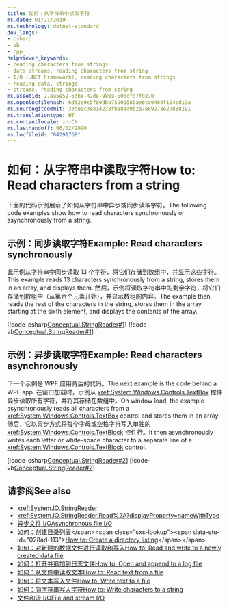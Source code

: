 ```yaml
---
title: 如何：从字符串中读取字符
ms.date: 01/21/2019
ms.technology: dotnet-standard
dev_langs:
- csharp
- vb
- cpp
helpviewer_keywords:
- reading characters from strings
- data streams, reading characters from string
- I/O [.NET Framework], reading characters from strings
- reading data, strings
- streams, reading characters from string
ms.assetid: 27ea5e52-6db8-42d8-980a-50bcfc7fd270
ms.openlocfilehash: 6d32e9c5f89dba7590958bae6cc0489f104cd19a
ms.sourcegitcommit: 33deec3e814238fb18a49b2a7e89278e27888291
ms.translationtype: HT
ms.contentlocale: zh-CN
ms.lasthandoff: 06/02/2020
ms.locfileid: "84291768"
---
```

# <a name="how-to-read-characters-from-a-string"></a><span data-ttu-id="028ad-102">如何：从字符串中读取字符</span><span class="sxs-lookup"><span data-stu-id="028ad-102">How to: Read characters from a string</span></span>
<span data-ttu-id="028ad-103">下面的代码示例展示了如何从字符串中异步或同步读取字符。</span><span class="sxs-lookup"><span data-stu-id="028ad-103">The following code examples show how to read characters synchronously or asynchronously from a string.</span></span>  
  
## <a name="example-read-characters-synchronously"></a><span data-ttu-id="028ad-104">示例：同步读取字符</span><span class="sxs-lookup"><span data-stu-id="028ad-104">Example: Read characters synchronously</span></span>
 <span data-ttu-id="028ad-105">此示例从字符串中同步读取 13 个字符，将它们存储到数组中，并显示这些字符。</span><span class="sxs-lookup"><span data-stu-id="028ad-105">This example reads 13 characters synchronously from a string, stores them in an array, and displays them.</span></span> <span data-ttu-id="028ad-106">然后，示例将读取字符串中的剩余字符，将它们存储到数组中（从第六个元素开始），并显示数组的内容。</span><span class="sxs-lookup"><span data-stu-id="028ad-106">The example then reads the rest of the characters in the string, stores them in the array starting at the sixth element, and displays the contents of the array.</span></span>  
  
 [!code-csharp[Conceptual.StringReader#1](../../../samples/snippets/csharp/VS_Snippets_CLR/conceptual.stringreader/cs/source.cs#1)]
 [!code-vb[Conceptual.StringReader#1](../../../samples/snippets/visualbasic/VS_Snippets_CLR/conceptual.stringreader/vb/source.vb#1)]  
  
## <a name="example-read-characters-asynchronously"></a><span data-ttu-id="028ad-107">示例：异步读取字符</span><span class="sxs-lookup"><span data-stu-id="028ad-107">Example: Read characters asynchronously</span></span>  
 <span data-ttu-id="028ad-108">下一个示例是 WPF 应用背后的代码。</span><span class="sxs-lookup"><span data-stu-id="028ad-108">The next example is the code behind a WPF app.</span></span> <span data-ttu-id="028ad-109">在窗口加载时，示例从 <xref:System.Windows.Controls.TextBox> 控件异步读取所有字符，并将其存储在数组中。</span><span class="sxs-lookup"><span data-stu-id="028ad-109">On window load, the example asynchronously reads all characters from a <xref:System.Windows.Controls.TextBox> control and stores them in an array.</span></span> <span data-ttu-id="028ad-110">随后，它以异步方式将每个字母或空格字符写入单独的 <xref:System.Windows.Controls.TextBlock> 控件行。</span><span class="sxs-lookup"><span data-stu-id="028ad-110">It then asynchronously writes each letter or white-space character to a separate line of a <xref:System.Windows.Controls.TextBlock> control.</span></span>  
  
 [!code-csharp[Conceptual.StringReader#2](../../../samples/snippets/csharp/VS_Snippets_Wpf/StringReaderWriter/MainWindow.xaml.cs)]
 [!code-vb[Conceptual.StringReader#2](../../../samples/snippets/visualbasic/VS_Snippets_Wpf/StringReaderWriter/MainWindow.xaml.vb)]  
  
## <a name="see-also"></a><span data-ttu-id="028ad-111">请参阅</span><span class="sxs-lookup"><span data-stu-id="028ad-111">See also</span></span>

- <xref:System.IO.StringReader>  
- <xref:System.IO.StringReader.Read%2A?displayProperty=nameWithType>  
- [<span data-ttu-id="028ad-112">异步文件 I/O</span><span class="sxs-lookup"><span data-stu-id="028ad-112">Asynchronous file I/O</span></span>](asynchronous-file-i-o.md)  
- <span data-ttu-id="028ad-113">[如何：创建目录列表](https://docs.microsoft.com/previous-versions/dotnet/netframework-4.0/5cf8zcfh(v=vs.100))</span><span class="sxs-lookup"><span data-stu-id="028ad-113">[How to: Create a directory listing](https://docs.microsoft.com/previous-versions/dotnet/netframework-4.0/5cf8zcfh(v=vs.100))</span></span>  
- [<span data-ttu-id="028ad-114">如何：对新建的数据文件进行读取和写入</span><span class="sxs-lookup"><span data-stu-id="028ad-114">How to: Read and write to a newly created data file</span></span>](how-to-read-and-write-to-a-newly-created-data-file.md)  
- [<span data-ttu-id="028ad-115">如何：打开并追加到日志文件</span><span class="sxs-lookup"><span data-stu-id="028ad-115">How to: Open and append to a log file</span></span>](how-to-open-and-append-to-a-log-file.md)  
- [<span data-ttu-id="028ad-116">如何：从文件中读取文本</span><span class="sxs-lookup"><span data-stu-id="028ad-116">How to: Read text from a file</span></span>](how-to-read-text-from-a-file.md)  
- [<span data-ttu-id="028ad-117">如何：将文本写入文件</span><span class="sxs-lookup"><span data-stu-id="028ad-117">How to: Write text to a file</span></span>](how-to-write-text-to-a-file.md)  
- [<span data-ttu-id="028ad-118">如何：向字符串写入字符</span><span class="sxs-lookup"><span data-stu-id="028ad-118">How to: Write characters to a string</span></span>](how-to-write-characters-to-a-string.md)  
- [<span data-ttu-id="028ad-119">文件和流 I/O</span><span class="sxs-lookup"><span data-stu-id="028ad-119">File and stream I/O</span></span>](index.md)

